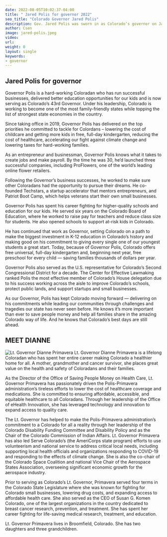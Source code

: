 ```yaml
---
date: 2022-08-05T10:02:37-04:00
title: " Jared Polis for governor 2022"
seo_title: "Colorado Governor Jared Polis"
description: Gov. Jared Polis was sworn in as Colorado’s governor on January 8, 2019. 
author: Csen
image: jared-polis.jpeg
video:
url: 
weight: 0
layout: single
keywords:
- governor 
---
```


## Jared Polis for governor 
Governor Polis is a hard-working Coloradan who has run successful businesses, delivered better education opportunities for our kids and is now serving as Colorado’s 43rd Governor. Under his leadership, Colorado is working to become one of the most family-friendly states while topping the list of strongest state economies in the country.

Since taking office in 2019, Governor Polis has delivered on the top priorities he committed to tackle for Colordans – lowering the cost of childcare and getting more kids in free, full-day kindergarten, reducing the cost of healthcare, accelerating our fight against climate change and lowering taxes for hard-working families.

As an entrepreneur and businessman, Governor Polis knows what it takes to create jobs and make payroll. By the time he was 30, he’d launched three successful companies, including ProFlowers, one of the world’s leading online flower retailers.

Following the Governor’s business successes, he worked to make sure other Coloradans had the opportunity to pursue their dreams. He co-founded Techstars, a startup accelerator that mentors entrepreneurs, and Patriot Boot Camp, which helps veterans start their own small businesses.

Governor Polis has spent his career fighting for higher-quality schools and education for our kids. He served six years on the Colorado Board of Education, where he worked to raise pay for teachers and reduce class size for students. He also opened schools to support at-risk kids in Colorado.

He has continued that work as Governor, setting Colorado on a path to make the biggest investment in K-12 education in Colorado’s history and making good on his commitment to giving every single one of our youngest students a great start. Today, because of Governor Polis, Colorado offers free universal, full-day kindergarten and, beginning next year, free preschool for every child — saving families thousands of dollars per year.

Governor Polis also served as the U.S. representative for Colorado’s Second Congressional District for a decade. The Center for Effective Lawmaking ranked Polis the most effective member of Colorado’s House delegation due to his success working across the aisle to improve Colorado’s schools, protect public lands, and support startups and small businesses.

As our Governor, Polis has kept Colorado moving forward — delivering on his commitments while leading our communities through challenges and tragedies our state has never seen before. He knows it’s more important than ever to save people money and help all families share in the amazing Colorado way of life. And he knows that Colorado’s best days are still ahead.

## MEET DIANNE
![Lt. Governor Dianne Primavera ](/candidates/dianne.primavera.jpg)
Lt. Governor Dianne Primavera is a lifelong Coloradan who has spent her entire career making Colorado a healthier home for all. A mother, grandmother and cancer survivor, she places great value on the health and safety of Coloradans and their families.

As the Director of the Office of Saving People Money on Health Care, Lt. Governor Primavera has passionately driven the Polis-Primavera administration’s tireless efforts to lower the cost of healthcare coverage and medications. She is committed to ensuring affordable, accessible, and equitable healthcare to all Coloradans. Through her leadership of the Office of eHealth Innovation, she has leveraged technology and innovation to expand access to quality care.

The Lt. Governor has helped to make the Polis-Primavera administration’s commitment to a Colorado for all a reality through her leadership of the Colorado Disability Funding Committee and Disability Policy and as the Chair of the Colorado Commission of Indian Affairs. Lt. Governor Primavera has also led Serve Colorado’s (the AmeriCorps state program) efforts to use volunteerism and national service to address critical local needs, including supporting local health officials and organizations responding to COVID-19 and responding to the effects of climate change. She is also the co-chair of the Colorado Space Coalition and national Vice Chair of the Aerospace States Association, overseeing significant economic growth for the aerospace industry.

Prior to serving as Colorado’s Lt. Governor, Primavera served four terms in the Colorado State Legislature where she was known for fighting for Colorado small businesses, lowering drug costs, and expanding access to affordable health care. She also served as the CEO of Susan G. Komen Colorado, one of the largest organizations in the country dedicated to breast cancer research, prevention, and treatment. She has spent her career fighting for life-saving medical research, treatment, and education.

Lt. Governor Primavera lives in Broomfield, Colorado. She has two daughters and three grandchildren.